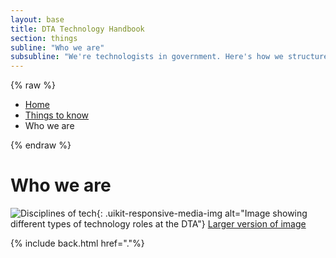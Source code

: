 ```yaml
---
layout: base
title: DTA Technology Handbook
section: things
subline: "Who we are"
subsubline: "We're technologists in government. Here's how we structure ourselves."
---
```


{% raw %}

<nav class="uikit-breadcrumbs" aria-label="breadcrumb">
  <ul class="uikit-link-list uikit-link-list--inline">
    <li><a href="/handbook">Home</a></li>
    <li><a href="/handbook/things/">Things to know</a></li>
    <li>Who we are</li>
  </ul>
</nav>

{% endraw %}

# Who we are

![Disciplines of tech](https://gitcdn.xyz/cdn/govau/handbook/gh-pages/img/disciplines.png){: .uikit-responsive-media-img alt="Image showing different types of technology roles at the DTA"}
[Larger version of image](https://gitcdn.xyz/cdn/govau/handbook/gh-pages/img/disciplines.png)

{% include back.html href="."%}
